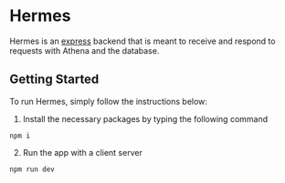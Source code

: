# Hermes

Hermes is an [express](https://expressjs.com/) backend that is meant to receive and respond to requests with Athena and the database.

## Getting Started

To run Hermes, simply follow the instructions below:
1. Install the necessary packages by typing the following command
  ```
  npm i
  ```
  
2. Run the app with a client server
  ```
  npm run dev
  ```
